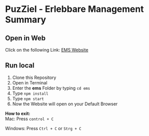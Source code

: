 # PuzZiel - Erlebbare Management Summary

## Open in Web

Click on the following Link: [EMS Website](https://puzziel.vercel.app)


## Run local

1. Clone this Repository
2. Open in Terminal
3. Enter the **ems** Folder by typing `cd ems`
4. Type `npm install`
5. Type `npm start`
6. Now the Website will open on your Default Browser

**How to exit:**<br/>
Mac: Press `control + C`

Windows: Press `Ctrl + C` or `Strg + C`
